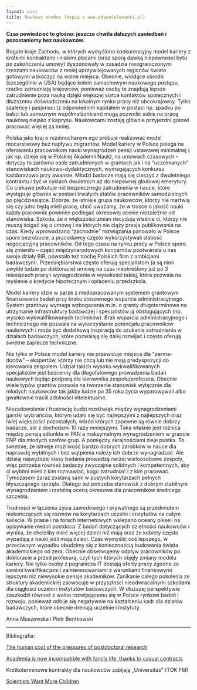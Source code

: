```yaml
---
layout: post
title: Naukowy exodus (kopia z www.obywatelenauki.pl)
---
```


**Czas powiedzieć to głośno: jeszcze chwila dalszych zaniedbań i pozostaniemy bez naukowców.**

Bogate kraje Zachodu, w których wymyślono konkurencyjny model kariery z krótkimi kontraktami i niskimi płacami (oraz sporą dawką niepewności bytu po zakończeniu umowy) dysponowały w zasadzie nieograniczonymi rzeszami naukowców z mniej uprzywilejowanych regionów świata gotowymi wskoczyć na wolne miejsca. Obecnie, wiodące ośrodki (szczególnie w USA) będące kołem zamachowym naukowego postępu, rzadko zatrudniają krajowców, ponieważ osoby te znajdują lepsze zatrudnienie poza nauką dzięki większej siatce kontaktów społecznych i dłuższemu doświadczeniu na lokalnym rynku pracy niż obcokrajowcy. Tylko szaleńcy i pasjonaci (z odpowiednim kapitałem w postaci np. spadku po babci lub zamożnym współmałżonkiem) mogą pozwolić sobie na pracę naukową niejako z kaprysu. Naukowcami zostają głównie przyjezdni gotowi pracować więcej za mniej.

Polska jako kraj o rozdmuchanym ego próbuje realizować model mocarstwowy bez napływu migrantów. Model kariery w Polsce polega na oferowaniu pracownikom nauki wynagrodzeń  pensji ustawowej minimalnej ( jak np. dzieje się w Polskiej Akademii Nauk), na umowach czasowych – dotyczy to zarówno osób zatrudnionych w grantach jak i na “uczelnianych” stanowiskach naukowo-dydaktycznych, wymagających konkursu każdorazowo przy awansie. Młodzi badacze mają się cieszyć z dwuletniego kontraktu i żyć w cyklach dwuletnich aż do niepewnej głodowej emerytury. Co ciekawe pokutuje mit bezpiecznego zatrudnienia w nauce, które występuje głównie w postaci trwałych etatów pracowników samodzielnych po pięćdziesiątce. Dobrze, że istnieje grupa naukowców, którzy nie martwią się czy jutro będą mieli pracę, choć uważamy, że w trosce o jakość nauki każdy pracownik powinien podlegać okresowej ocenie niezależnie od stanowiska. Szkoda, że o większości zmian decydują właśnie ci, którzy nie muszą ścigać się o umowę i na których nie ciąży presja publikowania na czas. Kiedy wprowadzano “zachodnie” rozwiązania panowało w Polsce spore bezrobocie, a pracodawcy często wykorzystywali słabość negocjacyjną pracowników. Od tego czasu na rynku pracy w Polsce sporo się zmieniło – część międzynarodowych koncernów pootwierała u nas swoje działy BiR, powstało też trochę Polskich firm z ambicjami badawczymi. Przedsiębiorstwa często oferują specjalistom (a są nimi zwykle ludzie po doktoracie) umowę na czas nieokreślony już po 3 miesiącach pracy i wynagrodzenia w wysokości takiej, która pozwala na myślenie o kredycie hipotecznym i opłaceniu przedszkola.

Model kariery idzie w parze z niedopracowanym systemem grantowym finansowania badań przy braku stosownego wsparcia administracyjnego. System grantowy wymaga wzbogacenia m.in. o granty długoterminowe na utrzymanie infrastruktury badawczej i specjalistów ją obsługujących (np. wysoko wykwalifikowanych techników). Brak wsparcia administracyjnego i technicznego nie pozwala na wykorzystanie potencjału pracowników naukowych i może być dodatkową inspiracją do szukania zatrudnienia w działach badawczych, które pozwalają się dalej rozwijać i często oferują świetne zaplecze techniczne.

Nie tylko w Polsce model kariery nie przewiduje miejsca dla “perma-doców” – ekspertów, którzy nie chcą lub nie mają predyspozycji do kierowania zespołem. Udział takich wysoko wykwalifikowanych specjalistów jest bezcenny dla długofalowego prowadzenia badań naukowych będąc podporą dla kierownika zespołu/profesora. Obecnie wiele typów grantów pozwala na tworzenie stanowisk wyłącznie dla młodych naukowców tak jakby ludzie po 35 roku życia wyparowywali albo gwałtownie tracili zdolności intelektualne.

Niezadowolenie i frustrację budzi rozdźwięk między wynagrodzeniami garstki wybrańców, którym udało się być najlepszymi z najlepszych oraz lwiej większości pozostałych, wśród których zapewne są równie dobrzy badacze, ale z dochodami 10 razy mniejszymi. Taka właśnie jest różnica między pensją adiunkta w PAN a maksymalnym wynagrodzeniem w grancie FNP dla młodych szefów grup. A pomiędzy skrajnościami zieje pustka. To świetnie, że istnieje możliwość bardzo dobrych zarobków w nauce dla naprawdę wybitnych i bez wątpienia należy ich dobrze wynagradzać. Ale dzisiaj najwyższej klasy badania prowadzą raczej wieloosobowe zespoły, więc potrzeba również badaczy zwyczajnie solidnych i kompetentnych, aby ci wybitni mieli z kim rozmawiać, kogo zatrudniać i z kim pracować. Tymczasem zaraz zostaną sami w pustych korytarzach pełnych błyszczącego sprzętu. Dlatego też potrzeba stanowisk z dobrym stabilnym wynagrodzeniem i rzetelną oceną okresowa dla pracowników średniego szczebla.

Trudności w łączeniu życia zawodowego i prywatnego są przedmiotem niekończących się rozmów na korytarzach uczelni i instytutów na całym świecie. W prasie i na forach internetowych wklepano oceany pikseli na opisywanie niedoli postdoca. Z badań dotyczących dzietności naukowców i wynika, że chcieliby mieć więcej dzieci niż mają oraz że kobiety często wypadają z nauki jeśli mają dzieci. Czas wymyślić coś lepszego, w przeciwnym wypadku obudzimy się z koniecznością budowania świata akademickiego od zera. Obecnie obserwujemy odpływ pracowników po doktoracie a przed profesurą, czyli tych których objęły zmiany modelu kariery. Nie tylko osoby z pogranicza IT dostają oferty pracy zgodne ze swoimi kwalifikacjami i zainteresowaniami z warunkami finansowymi lepszymi niż niewysokie pensje akademików. Zanikanie całego pokolenia ze struktury akademickiej zaowocuje w przyszłości nieodwracalnymi szkodami dla ciągłości uczelni i instytutów badawczych. W dłuższej perspektywie zaszkodzi również z wolna rozwijającemu się w Polsce rynkowi badań i rozwoju, ponieważ odbije się negatywnie na kształceniu kadr dla działów badawczych, które obecnie drenują uczelnie i instytuty.

Anna Muszewska i Piotr Bentkowski

---------------------------------------------------------------------------------------
Bibliografia:

[The human cost of the pressures of postdoctoral research](https://amp.theguardian.com/science/head-quarters/2017/aug/10/the-human-cost-of-the-pressures-of-postdoctoral-research)

[Academia is now incompatible with family life, thanks to casual contracts](https://www.theguardian.com/higher-education-network/2016/dec/02/short-term-contracts-university-academia-family)

Krótkoterminowe kontrakty dla naukowców zabijają „Universitas” (TOK FM)

[Scientists Want More Children](http://journals.plos.org/plosone/article?id=10.1371/journal.pone.0022590)

